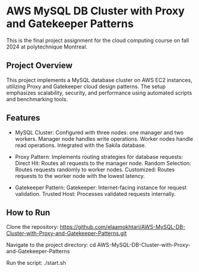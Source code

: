 # AWS MySQL DB Cluster with Proxy and Gatekeeper Patterns

This is the final project assignment for the cloud computing course on fall 2024 at polytechnique Montreal.


## Project Overview

This project implements a MySQL database cluster on AWS EC2 instances, utilizing Proxy and Gatekeeper cloud design patterns. The setup emphasizes scalability, security, and performance using automated scripts and benchmarking tools.


## Features

- MySQL Cluster:
Configured with three nodes: one manager and two workers.
Manager node handles write operations.
Worker nodes handle read operations.
Integrated with the Sakila database.

- Proxy Pattern:
Implements routing strategies for database requests:
Direct Hit: Routes all requests to the manager node.
Random Selection: Routes requests randomly to worker nodes.
Customized: Routes requests to the worker node with the lowest latency.

- Gatekeeper Pattern:
Gatekeeper: Internet-facing instance for request validation.
Trusted Host: Processes validated requests internally.



## How to Run

Clone the repository:
https://github.com/elaamokhtari/AWS-MySQL-DB-Cluster-with-Proxy-and-Gatekeeper-Patterns.git

Navigate to the project directory:
cd AWS-MySQL-DB-Cluster-with-Proxy-and-Gatekeeper-Patterns

Run the script:
./start.sh 
